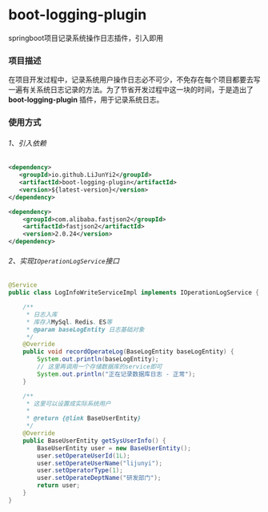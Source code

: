 # boot-logging-plugin
springboot项目记录系统操作日志插件，引入即用

### 项目描述

在项目开发过程中，记录系统用户操作日志必不可少，不免存在每个项目都要去写一遍有关系统日志记录的方法。为了节省开发过程中这一块的时间，于是造出了**boot-logging-plugin** 插件，用于记录系统日志。

### 使用方式

###### 1、引入依赖

```xml
<dependency>
   <groupId>io.github.LiJunYi2</groupId>
   <artifactId>boot-logging-plugin</artifactId>
   <version>${latest-version}</version>
</dependency>

<dependency>
    <groupId>com.alibaba.fastjson2</groupId>
    <artifactId>fastjson2</artifactId>
    <version>2.0.24</version>
</dependency>
```

###### 2、实现`IOperationLogService`接口

```java
@Service
public class LogInfoWriteServiceImpl implements IOperationLogService {

    /**
     * 日志入库
     * 库存入MySql、Redis、ES等
     * @param baseLogEntity 日志基础对象
     */
    @Override
    public void recordOperateLog(BaseLogEntity baseLogEntity) {
        System.out.println(baseLogEntity);
        // 这里再调用一个存储数据库的service即可
        System.out.println("正在记录数据库日志 - 正常");
    }

    /**
     * 这里可以设置成实际系统用户
     *
     * @return {@link BaseUserEntity}
     */
    @Override
    public BaseUserEntity getSysUserInfo() {
        BaseUserEntity user = new BaseUserEntity();
        user.setOperateUserId(1L);
        user.setOperateUserName("lijunyi");
        user.setOperatorType(1);
        user.setOperateDeptName("研发部门");
        return user;
    }
}
```

